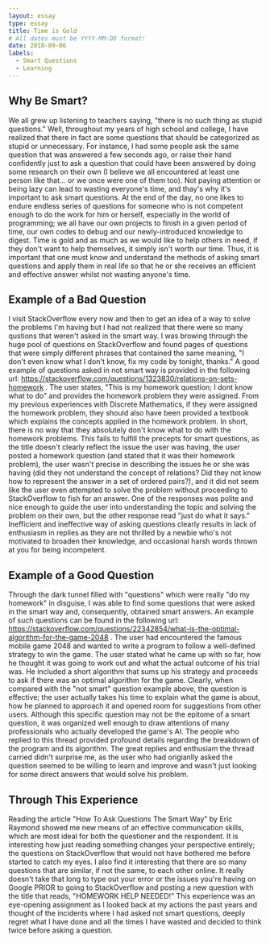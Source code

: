 ```yaml
---
layout: essay
type: essay
title: Time is Gold
# All dates must be YYYY-MM-DD format!
date: 2018-09-06
labels:
  - Smart Questions
  - Learning
---
```


## Why Be Smart?
We all grew up listening to teachers saying, "there is no such thing as stupid questions." Well, throughout my years of high school and college, I have realized that there in fact are some questions that should be categorized as stupid or unnecessary. For instance, I had some people ask the same question that was answered a few seconds ago, or raise their hand confidently just to ask a question that could have been answered by doing some research on their own (I believe we all encountered at least one person like that... or we once were one of them too). Not paying attention or being lazy can lead to wasting everyone's time, and thay's why it's important to ask smart questions. At the end of the day, no one likes to endure endless series of questions for someone who is not competent enough to do the work for him or herself, especially in the world of programming; we all have our own projects to finish in a given period of time, our own codes to debug and our newly-introduced knowledge to digest. Time is gold and as much as we would like to help others in need, if they don't want to help themselves, it simply isn't worth our time. Thus, it is important that one must know and understand the methods of asking smart questions and apply them in real life so that he or she receives an efficient and effective answer whilst not wasting anyone's time.

## Example of a Bad Question

I visit StackOverflow every now and then to get an idea of a way to solve the problems I'm having but I had not realized that there were so many qustions that weren't asked in the smart way. I was browing through the huge pool of questions on StackOverflow and found pages of questions that were simply different phrases that contained the same meaning, "I don't even know what I don't know, fix my code by tonight, thanks." A good example of questions asked in not smart way is provided in the following url: https://stackoverflow.com/questions/1323830/relations-on-sets-homework . The user states, "This is my homework question; I dont know what to do" and provides the homework problem they were assigned. From my previous experiences with Discrete Mathematics, if they were assigned the homework problem, they should also have been provided a textbook which explains the concepts applied in the homework problem. In short, there is no way that they absolutely don't know what to do with the homework problems. This fails to fulfill the precepts for smart questions, as the title doesn't clearly reflect the issue the user was having, the user posted a homework question (and stated that it was their homework problem), the user wasn't precise in describing the issues he or she was having (did they not understand the concept of relations? Did they not know how to represent the answer in a set of ordered pairs?), and it did not seem like the user even attempted to solve the problem without proceeding to StackOverflow to fish for an answer. One of the responses was polite and nice enough to guide the user into understanding the topic and solving the problem on their own, but the other response read "just do what it says." Inefficient and ineffective way of asking questions clearly results in lack of enthusiasm in replies as they are not thrilled by a newbie who's not motivated to broaden their knowledge, and occasional harsh words thrown at you for being incompetent.

## Example of a Good Question

Through the dark tunnel filled with "questions" which were really "do my homework" in disguise, I was able to find some questions that were asked in the smart way and, consequently, obtained smart answers. An example of such questions can be found in the following url: https://stackoverflow.com/questions/22342854/what-is-the-optimal-algorithm-for-the-game-2048 . The user had encountered the famous mobile game 2048 and wanted to write a program to follow a well-defined strategy to win the game. The user stated what he came up with so far, how he thought it was going to work out and what the actual outcome of his trial was. He included a short algorithm that sums up his strategy and proceeds to ask if there was an optimal algorithm for the game. Clearly, when compared with the "not smart" question example above, the question is effective; the user actually takes his time to explain what the game is about, how he planned to approach it and opened room for suggestions from other users. Although this specific question may not be the epitome of a smart question, it was organized well enough to draw attentions of many professionals who actually developed the game's AI. The people who replied to this thread provided profound details regarding the breakdown of the program and its algorithm. The great replies and enthusiam the thread carried didn't surprise me, as the user who had origianlly asked the question seemed to be willing to learn and improve and wasn't just looking for some direct answers that would solve his problem. 

## Through This Experience

Reading the article "How To Ask Questions The Smart Way" by Eric Raymond showed me new means of an effective communication skills, which are most ideal for both the questioner and the respondent. It is interesting how just reading something changes your perspective entirely; the questions on StackOverflow that would not have bothered me before started to catch my eyes. I also find it interesting that there are so many questions that are similar, if not the same, to each other online. It really doesn't take that long to type out your error or the issues you're having on Google PRIOR to going to StackOverflow and posting a new question with the title that reads, "HOMEWORK HELP NEEDED!" This experience was an eye-opening assignment as I looked back at my actions the past years and thought of the incidents where I had asked not smart questions, deeply regret what I have done and all the times I have wasted and decided to think twice before asking a question.
